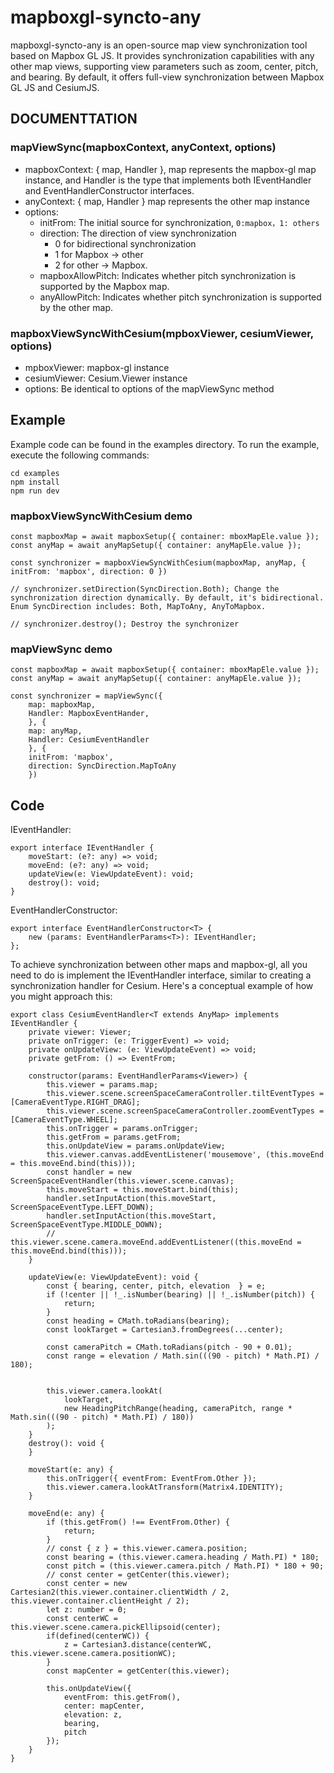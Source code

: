 # mapboxgl-syncto-any

mapboxgl-syncto-any is an open-source map view synchronization tool based on Mapbox GL JS. It provides synchronization capabilities with any other map views, supporting view parameters such as zoom, center, pitch, and bearing. By default, it offers full-view synchronization between Mapbox GL JS and CesiumJS.

## DOCUMENTTATION
### mapViewSync(mapboxContext, anyContext, options)
- mapboxContext: { map, Handler }, map represents the mapbox-gl map instance, and Handler is the type that implements both IEventHandler and EventHandlerConstructor interfaces.
- anyContext: { map, Handler } map represents the other map instance
- options: 
    - initFrom: The initial source for synchronization, `0:mapbox，1: others`
    - direction: The direction of view synchronization 
        - 0 for bidirectional synchronization
        - 1 for Mapbox -> other
        - 2 for other -> Mapbox.
    - mapboxAllowPitch: Indicates whether pitch synchronization is supported by the Mapbox map.
    - anyAllowPitch: Indicates whether pitch synchronization is supported by the other map.
    
### mapboxViewSyncWithCesium(mpboxViewer, cesiumViewer, options)
- mpboxViewer: mapbox-gl instance
- cesiumViewer: Cesium.Viewer instance
- options: Be identical to options of the mapViewSync method

## Example
Example code can be found in the examples directory. To run the example, execute the following commands:
```
cd examples
npm install
npm run dev
```
### mapboxViewSyncWithCesium demo
```
const mapboxMap = await mapboxSetup({ container: mboxMapEle.value });
const anyMap = await anyMapSetup({ container: anyMapEle.value });

const synchronizer = mapboxViewSyncWithCesium(mapboxMap, anyMap, { initFrom: 'mapbox', direction: 0 })

// synchronizer.setDirection(SyncDirection.Both); Change the synchronization direction dynamically. By default, it's bidirectional. Enum SyncDirection includes: Both, MapToAny, AnyToMapbox.
  
// synchronizer.destroy(); Destroy the synchronizer  
```
### mapViewSync demo
```
const mapboxMap = await mapboxSetup({ container: mboxMapEle.value });
const anyMap = await anyMapSetup({ container: anyMapEle.value });

const synchronizer = mapViewSync({ 
    map: mapboxMap,
    Handler: MapboxEventHander,
    }, {
    map: anyMap,
    Handler: CesiumEventHandler
    }, {
    initFrom: 'mapbox',
    direction: SyncDirection.MapToAny
    })
```

## Code
IEventHandler:
```
export interface IEventHandler {
    moveStart: (e?: any) => void;
    moveEnd: (e?: any) => void;
    updateView(e: ViewUpdateEvent): void;   
    destroy(): void;
}
```
EventHandlerConstructor:
```
export interface EventHandlerConstructor<T> {
    new (params: EventHandlerParams<T>): IEventHandler;
};
```
To achieve synchronization between other maps and mapbox-gl, all you need to do is implement the IEventHandler interface, similar to creating a synchronization handler for Cesium. Here's a conceptual example of how you might approach this:
```
export class CesiumEventHandler<T extends AnyMap> implements IEventHandler {
    private viewer: Viewer;
    private onTrigger: (e: TriggerEvent) => void;
    private onUpdateView: (e: ViewUpdateEvent) => void;
    private getFrom: () => EventFrom;

    constructor(params: EventHandlerParams<Viewer>) {
        this.viewer = params.map;
        this.viewer.scene.screenSpaceCameraController.tiltEventTypes = [CameraEventType.RIGHT_DRAG];
	    this.viewer.scene.screenSpaceCameraController.zoomEventTypes = [CameraEventType.WHEEL];
        this.onTrigger = params.onTrigger;
        this.getFrom = params.getFrom;
        this.onUpdateView = params.onUpdateView;
        this.viewer.canvas.addEventListener('mousemove', (this.moveEnd = this.moveEnd.bind(this)));
        const handler = new ScreenSpaceEventHandler(this.viewer.scene.canvas);
        this.moveStart = this.moveStart.bind(this);
        handler.setInputAction(this.moveStart, ScreenSpaceEventType.LEFT_DOWN);
        handler.setInputAction(this.moveStart, ScreenSpaceEventType.MIDDLE_DOWN);
        // this.viewer.scene.camera.moveEnd.addEventListener((this.moveEnd = this.moveEnd.bind(this)));
    }

    updateView(e: ViewUpdateEvent): void {
        const { bearing, center, pitch, elevation  } = e;
        if (!center || !_.isNumber(bearing) || !_.isNumber(pitch)) {
            return;
        }
        const heading = CMath.toRadians(bearing);
		const lookTarget = Cartesian3.fromDegrees(...center);

		const cameraPitch = CMath.toRadians(pitch - 90 + 0.01); 
		const range = elevation / Math.sin(((90 - pitch) * Math.PI) / 180);
		
		
        this.viewer.camera.lookAt(
			lookTarget,
			new HeadingPitchRange(heading, cameraPitch, range * Math.sin(((90 - pitch) * Math.PI) / 180))
		);
    }
    destroy(): void {
    }

    moveStart(e: any) {
        this.onTrigger({ eventFrom: EventFrom.Other });
		this.viewer.camera.lookAtTransform(Matrix4.IDENTITY);
    }

    moveEnd(e: any) {
        if (this.getFrom() !== EventFrom.Other) {
            return;
        }
        // const { z } = this.viewer.camera.position;
        const bearing = (this.viewer.camera.heading / Math.PI) * 180;
        const pitch = (this.viewer.camera.pitch / Math.PI) * 180 + 90;
        // const center = getCenter(this.viewer);
        const center = new Cartesian2(this.viewer.container.clientWidth / 2, this.viewer.container.clientHeight / 2);
        let z: number = 0;
        const centerWC = this.viewer.scene.camera.pickEllipsoid(center);
        if(defined(centerWC)) {
            z = Cartesian3.distance(centerWC, this.viewer.scene.camera.positionWC);
        }
        const mapCenter = getCenter(this.viewer);

        this.onUpdateView({
            eventFrom: this.getFrom(),
            center: mapCenter,
            elevation: z,
            bearing,
            pitch
        });
    }
}
```
